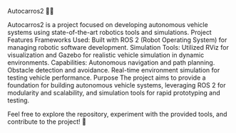 Autocarros2 🚗🤖

Autocarros2 is a project focused on developing autonomous vehicle systems using state-of-the-art robotics tools and simulations.
Project Features
Frameworks Used: Built with ROS 2 (Robot Operating System) for managing robotic software development.
Simulation Tools: Utilized RViz for visualization and Gazebo for realistic vehicle simulation in dynamic environments.
Capabilities:
Autonomous navigation and path planning.
Obstacle detection and avoidance.
Real-time environment simulation for testing vehicle performance.
Purpose
The project aims to provide a foundation for building autonomous vehicle systems, leveraging ROS 2 for modularity and scalability, and simulation tools for rapid prototyping and testing.

Feel free to explore the repository, experiment with the provided tools, and contribute to the project! 🚀
